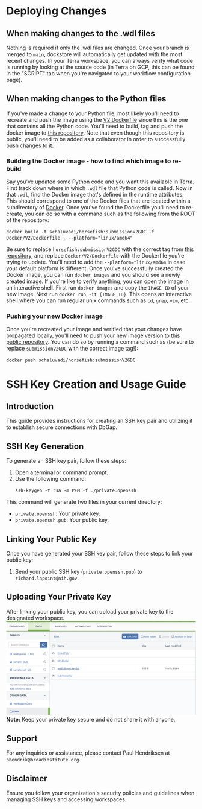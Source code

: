 

# Deploying Changes
## When making changes to the .wdl files
Nothing is required if only the .wdl files are changed. Once your branch is merged to `main`, dockstore will automatically get updated with the most recent changes. In your Terra workspace, you can always verify what code is running by looking at the source code (in Terra on GCP, this can be found in the "SCRIPT" tab when you're navigated to your workflow configuration page). 

## When making changes to the Python files
If you've made a change to your Python file, most likely you'll need to recreate and push the image using the [V2 Dockerfile](Docker/V2/Dockerfile) since this is the one that contains all the Python code. You'll need to build, tag and push the docker image to [this repository](https://hub.docker.com/r/schaluvadi/horsefish/tags). Note that even though this repository is public, you'll need to be added as a collaborator in order to successfully push changes to it. 

### Building the Docker image - how to find which image to re-build
Say you've updated some Python code and you want this available in Terra. First track down where in which `.wdl` file that Python code is called. Now in that `.wdl`, find the Docker image that's defined in the runtime attributes. This should correspond to one of the Docker files that are located within a subdirectory of [Docker](Docker). Once you've found the Dockerfile you'll need to re-create, you can do so with a command such as the following from the ROOT of the repository: 
```commandline
docker build -t schaluvadi/horsefish:submissionV2GDC -f Docker/V2/Dockerfile . --platform="linux/amd64"
```
Be sure to replace `horsefish:submissionV2GDC` with the correct tag from [this repository](https://hub.docker.com/r/schaluvadi/horsefish/tags), and replace `Docker/V2/Dockerfile` with the Dockerfile you're trying to update. You'll need to add the `--platform="linux/amd64`  in case your default platform is different. 
Once you've successfully created the Docker image, you can run `docker images` and you should see a newly created image. If you're like to verify anything, you can open the image in an interactive shell. First run `docker images` and copy the `IMAGE ID` of your new image. Next run `docker run -it {IMAGE_ID}`. This opens an interactive shell where you can run regular unix commands such as `cd`, `grep`, `vim`, etc.

### Pushing your new Docker image
Once you're recreated your image and verified that your changes have propagated locally, you'll need to push your new image version to [this public repository](https://hub.docker.com/r/schaluvadi/horsefish/tags).
You can do so by running a command such as (be sure to replace `submissionV2GDC` with the correct image tag!): 
```
docker push schaluvadi/horsefish:submissionV2GDC
```

# SSH Key Creation and Usage Guide

## Introduction
This guide provides instructions for creating an SSH key pair and utilizing it to establish secure connections with DbGap.

## SSH Key Generation
To generate an SSH key pair, follow these steps:
1. Open a terminal or command prompt.
2. Use the following command:
    ```
    ssh-keygen -t rsa -m PEM -f ./private.openssh
    ```
This command will generate two files in your current directory:
- `private.openssh`: Your private key.
- `private.openssh.pub`: Your public key.

## Linking Your Public Key
Once you have generated your SSH key pair, follow these steps to link your public key:
1. Send your public SSH key (`private.openssh.pub`) to `richard.lapoint@nih.gov`.

## Uploading Your Private Key
After linking your public key, you can upload your private key to the designated workspace.
![Updating key in Terra](images/key_upload.png)
**Note:** Keep your private key secure and do not share it with anyone.

## Support
For any inquiries or assistance, please contact Paul Hendriksen at `phendrik@broadinstitute.org`.

## Disclaimer
Ensure you follow your organization's security policies and guidelines when managing SSH keys and accessing workspaces.
